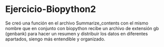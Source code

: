# Ejercicio-Biopython2
Se creó una función en el archivo Summarize_contents con el mismo nombre que en conjunto con biopython recibe un archivo de extensión gb (genbank) para hacer un resumen y distribuir los datos en diferentes apartados, siengo más entendible y organizado. 
